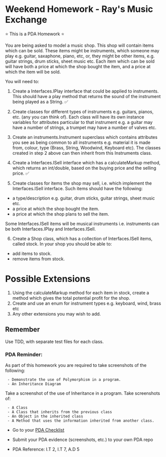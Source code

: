 # Weekend Homework - Ray's Music Exchange

:star: This is a PDA Homework :star:

You are being asked to model a music shop. This shop will contain items which can be sold. These items might be instruments, which someone may play e.g. guitar, saxaphone, piano, etc, or, they might be other items, e.g. guitar strings, drum sticks, sheet music  etc. Each item which can be sold will have both a price at which the shop bought the item, and a price at which the item will be sold.

You will need to:

1. Create a Interfaces.IPlay interface that could be applied to instruments. This should have a play method that returns the sound of the instrument being played as a String. :white_check_mark:

2. Create classes for different types of instruments e.g. guitars, pianos, etc. (any you can think of). Each class will have its own instance variables for attributes particular to that instrument e.g. a guitar may have a number of strings, a trumpet may have a number of valves etc. 

3. Create an instruments.Instrument superclass which contains attributes you see as being common to all instruments e.g. material it is made from, colour, type (Brass, String, Woodwind, Keyboard etc). The classes created in step 2 above can then inherit from this Instruments class. 

4. Create a Interfaces.ISell interface which has a calculateMarkup method, which returns an int/double, based on the buying price and the selling price. :white_check_mark:

5. Create classes for items the shop may sell, i.e. which implement the Interfaces.ISell interface. Such items should have the following:
  - a type/description e.g. guitar, drum sticks, guitar strings, sheet music etc.
  - a price at which the shop bought the item.
  - a price at which the shop plans to sell the item.

  Some Interfaces.ISell items will be musical instruments i.e. instruments can be both Interfaces.IPlay and Interfaces.ISell.

6. Create a Shop class, which has a collection of Interfaces.ISell items, called stock. In your shop you should be able to:
  -  add items to stock.
  -  remove items from stock.

# Possible Extensions

1. Using the calculateMarkup method for each item in stock, create a method which gives the total potential profit for the shop.
2. Create and use an enum for instrument types e.g. keyboard, wind, brass etc
3. Any other extensions you may wish to add.

## Remember
Use TDD, with separate test files for each class.


### PDA Reminder:

As part of this homework you are required to take screenshots of the following:

```
 - Demonstrate the use of Polymorphism in a program.
 - An Inheritance Diagram
```

Take a screenshot of the use of Inheritance in a program. Take screenshots of: 

```
 - A Class
 - A Class that inherits from the previous class
 - An Object in the inherited class
 - A Method that uses the information inherited from another class.
```


- Go to your [PDA Checklist](https://github.com/codeclan/pda/tree/master/Evidence%20Gathering%20Portfolio)

- Submit your PDA evidence (screenshots, etc.) to your own PDA repo

- PDA Reference: I.T 2, I.T 7, A.D 5
